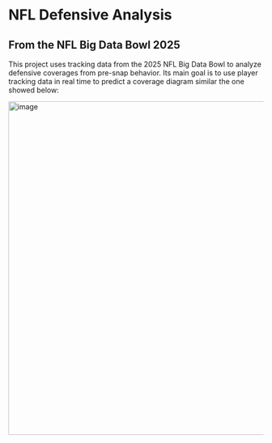 <h1>NFL Defensive Analysis</h1>
<h2>From the NFL Big Data Bowl 2025</h2>

<p>
This project uses tracking data from the 2025 NFL Big Data Bowl to analyze defensive coverages from pre-snap behavior. Its main goal is to use player tracking data in real time to predict
a coverage diagram similar the one showed below:
</p>
<img width="1242" height="659" alt="image" src="https://github.com/user-attachments/assets/16e9f8cf-28cd-47ab-a250-368ddc270a13" />
